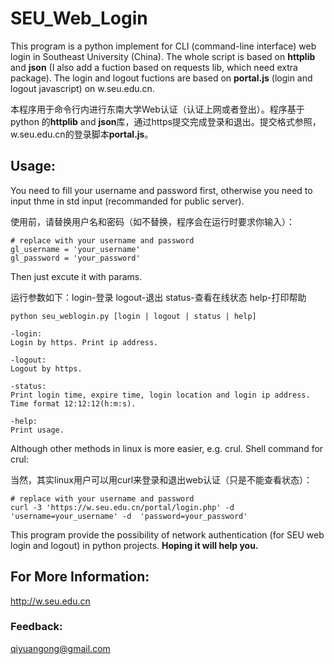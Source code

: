 SEU_Web_Login
=============

This program is a python implement for CLI (command-line interface) web login in Southeast University (China). The whole script is based on **httplib** and **json** (I also add a fuction based on requests lib, which need extra package). The login and logout fuctions are based on **portal.js** (login and logout javascript) on w.seu.edu.cn.

本程序用于命令行内进行东南大学Web认证（认证上网或者登出）。程序基于python 的**httplib** and **json**库，通过https提交完成登录和退出。提交格式参照，w.seu.edu.cn的登录脚本**portal.js**。 

## Usage:
	
You need to fill your username and password first, otherwise you need to input thme in std input (recommanded for public server). 

使用前，请替换用户名和密码（如不替换，程序会在运行时要求你输入）：

	# replace with your username and password
	gl_username = 'your_username' 
	gl_password = 'your_password' 

Then just excute it with params.

运行参数如下：login-登录 logout-退出 status-查看在线状态 help-打印帮助

	python seu_weblogin.py [login | logout | status | help]

	-login:
	Login by https. Print ip address.
	
	-logout:
	Logout by https.

	-status:
	Print login time, expire time, login location and login ip address. Time format 12:12:12(h:m:s).

	-help:
	Print usage.

Although other methods in linux is more easier, e.g. crul. Shell command for crul:

当然，其实linux用户可以用curl来登录和退出web认证（只是不能查看状态）：

	# replace with your username and password
	curl -3 'https://w.seu.edu.cn/portal/login.php' -d 'username=your_username' -d  'password=your_password'

This program provide the possibility of network authentication (for SEU web login and logout) in python projects. **Hoping it will help you.**


## For More Information:
http://w.seu.edu.cn

### Feedback:
qiyuangong@gmail.com
